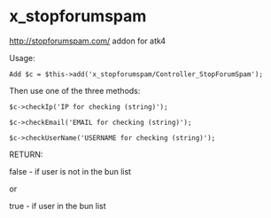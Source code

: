 x_stopforumspam
===============

http://stopforumspam.com/ addon for atk4


Usage:

    Add $c = $this->add('x_stopforumspam/Controller_StopForumSpam');

Then use one of the three methods:

    $c->checkIp('IP for checking (string)');

    $c->checkEmail('EMAIL for checking (string)');

    $c->checkUserName('USERNAME for checking (string)');


RETURN:

false - if user is not in the bun list

or

true - if user in the bun list
